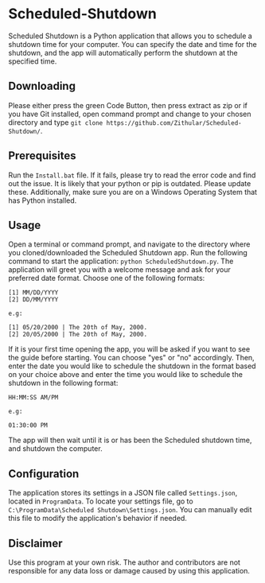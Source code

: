 # Scheduled-Shutdown
Scheduled Shutdown is a Python application that allows you to schedule a shutdown time for your computer. You can specify the date and time for the shutdown, and the app will automatically perform the shutdown at the specified time.

## Downloading
Please either press the green Code Button, then press extract as zip or if you have Git installed, open command prompt and change to your chosen directory and type `git clone https://github.com/Zithular/Scheduled-Shutdown/`.

## Prerequisites
Run the `Install.bat` file. If it fails, please try to read the error code and find out the issue. It is likely that your python or pip is outdated. Please update these. Additionally, make sure you are on a Windows Operating System that has Python installed.

## Usage
Open a terminal or command prompt, and navigate to the directory where you cloned/downloaded the Scheduled Shutdown app. Run the following command to start the application: `python ScheduledShutdown.py`. The application will greet you with a welcome message and ask for your preferred date format. Choose one of the following formats:
```
[1] MM/DD/YYYY
[2] DD/MM/YYYY

e.g:

[1] 05/20/2000 | The 20th of May, 2000.
[2] 20/05/2000 | The 20th of May, 2000.
```
If it is your first time opening the app, you will be asked if you want to see the guide before starting. You can choose "yes" or "no" accordingly. Then, enter the date you would like to schedule the shutdown in the format based on your choice above and enter the time you would like to schedule the shutdown in the following format:
```
HH:MM:SS AM/PM

e.g:

01:30:00 PM
```
The app will then wait until it is or has been the Scheduled shutdown time, and shutdown the computer.

## Configuration
The application stores its settings in a JSON file called `Settings.json`, located in `ProgramData`. To locate your settings file, go to `C:\ProgramData\Scheduled Shutdown\Settings.json`. You can manually edit this file to modify the application's behavior if needed.

## Disclaimer
Use this program at your own risk. The author and contributors are not responsible for any data loss or damage caused by using this application.

